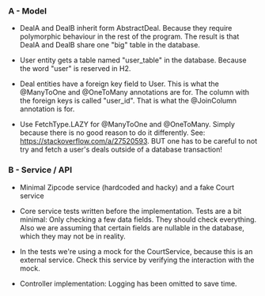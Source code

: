 ### A - Model

- DealA and DealB inherit form AbstractDeal. Because they require polymorphic behaviour in the rest of the program.
  The result is that DealA and DealB share one "big" table in the database.

- User entity gets a table named "user_table" in the database. Because the word "user" is reserved in H2.

- Deal entities have a foreign key field to User. This is what the @ManyToOne and @OneToMany annotations are for.
  The column with the foreign keys is called "user_id". That is what the @JoinColumn annotation is for.

- Use FetchType.LAZY for @ManyToOne and @OneToMany. Simply because there is no good reason to do it differently.
  See: https://stackoverflow.com/a/27520593.
  BUT one has to be careful to not try and fetch a user's deals outside of a database transaction!

### B - Service / API

- Minimal Zipcode service (hardcoded and hacky) and a fake Court service

- Core service tests written before the implementation. 
  Tests are a bit minimal: Only checking a few data fields. They should check everything.
  Also we are assuming that certain fields are nullable in the database, which they may not be in reality.

- In the tests we're using a mock for the CourtService, because this is an external service. 
  Check this service by verifying the interaction with the mock.

- Controller implementation: Logging has been omitted to save time.
